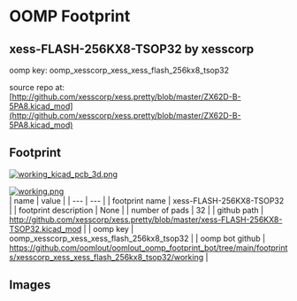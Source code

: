 # OOMP Footprint  
## xess-FLASH-256KX8-TSOP32  by xesscorp  
  
oomp key: oomp_xesscorp_xess_xess_flash_256kx8_tsop32  
  
source repo at: [http://github.com/xesscorp/xess.pretty/blob/master/ZX62D-B-5PA8.kicad_mod](http://github.com/xesscorp/xess.pretty/blob/master/ZX62D-B-5PA8.kicad_mod)  
## Footprint  
  
[![working_kicad_pcb_3d.png](working_kicad_pcb_3d_600.png)](working_kicad_pcb_3d.png)  
  
[![working.png](working_600.png)](working.png)  
| name | value | 
| --- | --- | 
| footprint name | xess-FLASH-256KX8-TSOP32 | 
| footprint description | None | 
| number of pads | 32 | 
| github path | http://github.com/xesscorp/xess.pretty/blob/master/xess-FLASH-256KX8-TSOP32.kicad_mod | 
| oomp key | oomp_xesscorp_xess_xess_flash_256kx8_tsop32 | 
| oomp bot github | https://github.com/oomlout/oomlout_oomp_footprint_bot/tree/main/footprints/xesscorp_xess_xess_flash_256kx8_tsop32/working | 
## Images  
